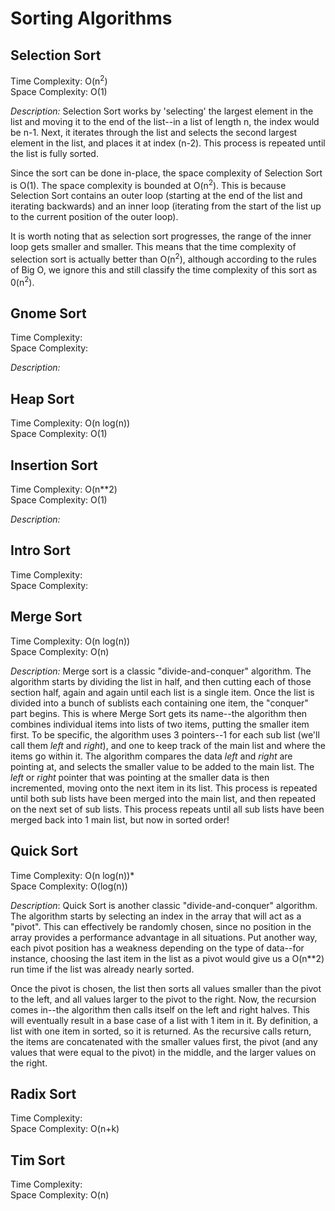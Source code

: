 # Sorting Algorithms

## Selection Sort
Time Complexity: O(n<sup>2</sup>)      
Space Complexity: O(1)

*Description:*
Selection Sort works by 'selecting' the largest element in the list and moving it to the end of the list--in a list of length n, the index would be n-1.  Next, it iterates through the list and selects the second largest element in the list, and places it at index (n-2). This process is repeated until the list is fully sorted.  

Since the sort can be done in-place, the space complexity of Selection Sort is O(1).  The space complexity is bounded at O(n<sup>2</sup>).  This is because Selection Sort contains an outer loop (starting at the end of the list and iterating backwards) and an inner loop (iterating from the start of the list up to the current position of the outer loop).  

It is worth noting that as selection sort progresses, the range of the inner loop gets smaller and smaller.  This means that the time complexity of selection sort is actually better than O(n<sup>2</sup>), although according to the rules of Big O, we ignore this and still classify the time complexity of this sort as 0(n<sup>2</sup>).            

## Gnome Sort  
Time Complexity:                
Space Complexity:  

*Description:*                

## Heap Sort
Time Complexity:  O(n log(n))              
Space Complexity: O(1)         

## Insertion Sort
Time Complexity:  O(n**2)                           
Space Complexity: O(1)                            

*Description:*  

## Intro Sort
Time Complexity:                
Space Complexity:               

## Merge Sort
Time Complexity:  O(n log(n))              
Space Complexity: O(n)

*Description:*   Merge sort is a classic "divide-and-conquer" algorithm.  The algorithm starts by dividing the list in half, and then cutting each of those section half, again and again until each list is a single item.  Once the list is divided into a bunch of sublists each containing one item, the "conquer" part begins.  This is where Merge Sort gets its name--the algorithm then combines individual items into lists of two items, putting the smaller item first.  To be specific, the algorithm uses 3 pointers--1 for each sub list (we'll call them _left_ and _right_), and one to keep track of the main list and where the items go within it.  The algorithm compares the data _left_ and _right_ are pointing at, and selects the smaller value to be added to the main list.  The _left_ or _right_ pointer that was pointing at the smaller data is then incremented, moving onto the next item in its list.  This process is repeated until both sub lists have been merged into the main list, and then repeated on the next set of sub lists.  This process repeats until all sub lists have been merged back into 1 main list, but now in sorted order!

## Quick Sort
Time Complexity:  O(n log(n))*              
Space Complexity: O(log(n))

*Description*:  Quick Sort is another classic "divide-and-conquer" algorithm.  The algorithm starts by selecting an index in the array that will act as a "pivot".  This can effectively be randomly chosen, since no position in the array provides a performance advantage in all situations.  Put another way, each pivot position has a weakness depending on the type of data--for instance, choosing the last item in the list as a pivot would give us a O(n**2) run time if the list was already nearly sorted.  

Once the pivot is chosen, the list then sorts all values smaller than the pivot to the left, and all values larger to the pivot to the right.  Now, the recursion comes in--the algorithm then calls itself on the left and right halves.  This will eventually result in a base case of a list with 1 item in it.  By definition, a list with one item in sorted, so it is returned.  As the recursive calls return, the items are concatenated with the smaller values first, the pivot (and any values that were equal to the pivot) in the middle, and the larger values on the right.      

## Radix Sort
Time Complexity:                
Space Complexity: O(n+k)          

## Tim Sort
Time Complexity:                
Space Complexity: O(n)             
